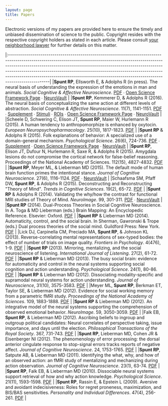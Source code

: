 ```yaml
---
layout: page
title: Papers
---
```


Electronic versions of my papers are provided here to ensure the timely and unbiased dissemination of science to the public. Copyright resides with the respective copyright holders as stated in each article. Please consult <a href="/pdf/better_call_saul_copyright.jpg">your neighborhood lawyer</a> for further details on this matter.

|:--------------------------------------------------------------------------------------------------------------------------------------------------------------------------------------------------------------------------------------------------------------------------------------------------------------------------------------------------------------------------------------------------------------------------|
|**Spunt RP**, Ellsworth E, & Adolphs R (in press). The neural basis of understanding the expression of the emotions in man and animals. *Social Cognitive & Affective Neuroscience*. [PDF](/pdf/Spunt_Ellsworth_Adolphs-InPress-SCAN.pdf) ∙ [Open Science Framework Page](https://osf.io/bn2n8/) ∙ [NeuroVault](http://neurovault.org/collections/1846/) |
|**Spunt RP**, Kemmerer D, & Adolphs R (2016). The neural basis of conceptualizing the same action at different levels of abstraction. *Social Cognitive & Affective Neuroscience*. 11(7), 1141-1151. [PDF](/pdf/Spunt_Kemmerer_Adolphs-2016-SCAN.pdf) ∙ [Supplement](/materials/manuscript_supplement.docx) ∙ [Stimuli](/materials/stimulus_set.xlsx) ∙ [ROIs](/materials/ROI_SpuntKemmererAdolphs-SCAN.zip) ∙ [Open Science Framework Page](https://osf.io/6rzwq/) ∙ [NeuroVault](http://neurovault.org/collections/694/) |
|Scheele D, Schwering C, Elison JT, **Spunt RP**, Maier W, Hurlemann R (2015). A human tendency to anthropomorphize is enhanced by oxytocin. *European Neuropsychopharmacology*. 25(10), 1817-1823. [PDF](/pdf/Scheele_et_al_InPress.pdf) |
|**Spunt RP** & Adolphs R (2015). Folk explanations of behavior: A specialized use of a domain-general mechanism. *Psychological Science*. 26(6), 724-736. [PDF](/pdf/Spunt_&_Adolphs_2015_Psycholog_Sci.pdf) ∙ [Supplement](/pdf/Spunt_&_Adolphs_2015_Psycholog_Sci_Supplement.pdf) ∙ [Open Science Framework Page](https://osf.io/59cbe/) ∙ [NeuroVault](http://neurovault.org/collections/297/) |
|**Spunt RP**, Elison JT, Dufour N, Hurlemann R, Saxe R, & Adolphs R (2015). Amygdala lesions do not compromise the cortical network for false-belief reasoning. Proceedings of the National Academy of Sciences. 112(15), 4827-4832.  [PDF](/pdf/Spunt_et_al_2015_PNAS.pdf)                                                                           |
|**Spunt RP**, Meyer ML, & Lieberman MD (2015). The default mode of human brain function primes the intentional stance. *Journal of Cognitive Neuroscience*. 27(6), 1116-1124. [PDF](/pdf/Spunt_et_al_2015_J_Cogn_Neurosci.pdf) ∙ [NeuroVault](http://neurovault.org/collections/446/)                                                                                                                        |
|Schaafsma SM, Pfaff DW, **Spunt RP**, & Adolphs R (2015). Deconstructing and Reconstructing "Theory of Mind". *Trends in Cognitive Sciences*. 19(2), 65-72. [PDF](/pdf/Schaafsma_et_al_2014_105.pdf)                                                                                                                                                  |
|**Spunt RP** & Adolphs R (2014). Validating the why/how the contrast for functional MRI studies of Theory of Mind. *NeuroImage*. 99, 301-311.  [PDF](/pdf/Spunt_&_Adolphs_2014.pdf) ∙ [NeuroVault](http://neurovault.org/collections/445/)                                                                                                                                                                  |
|**Spunt RP** (2014). Dual-Process Theories in Social Cognitive Neuroscience. In A. Toga & MD Lieberman (eds.) Brain Mapping: An Encyclopedic Reference. Elsevier: Oxford. [PDF](/pdf/Spunt_2015_DualProcessTheories.pdf)                                                                                                                              |
|**Spunt RP** & Lieberman MD (2014). Automaticity, control, and the social brain. In Sherman, Gawronski & Trope (eds.) Dual process theories of the social mind. Guildford Press: New York. [PDF](/pdf/Spunt_&_Lieberman_2014.pdf)                                                                                                                     |
|Lick DJ, Carpinella CM, Preciado MA, **Spunt RP**, & Johnson KL (2013). Reverse-correlating mental representations of sex-typed bodies: the effect of number of trials on image quality. *Frontiers in Psychology*. 4(476), 1-9.  [PDF](/pdf/Lick_2013_Front_Psychol.pdf)                                                                             |
|**Spunt RP** (2013). Mirroring, mentalizing, and the social neuroscience of listening. *International Journal of Listening*. 27(2), 61-72.  [PDF](/pdf/Spunt_2013_International_Journal_of_Listening.pdf)                                                                                                                                             |
|**Spunt RP** & Lieberman MD (2013). The busy social brain: evidence for automaticity and control in the neural systems supporting social cognition and action understanding. *Psychological Science*. 24(1), 80-86. [PDF](/pdf/Spunt_2013_Psycholog_Sci.pdf)                                                                                          |
|**Spunt RP** & Lieberman MD (2012). Dissociating modality-specific and supramodal neural systems for action understanding. *Journal of Neuroscience*, 31(10), 3575-3583.  [PDF](/pdf/Spunt_2012_Journal_of_Neuroscience.pdf)                                                                                                                          |
|Meyer ML, **Spunt RP**, Berkman ET, Taylor SE, & Lieberman MD (2012). Evidence for social working memory from a parametric fMRI study. *Proceedings of the National Academy of Sciences*. 109, 1883-1888. [PDF](/pdf/Meyer_2012_Proceedings_of_the_National_Academy_of_Sciences.pdf)                                                                  |
|**Spunt RP** & Lieberman MD (2012). An integrative model of the neural systems supporting the comprehension of observed emotional behavior. *NeuroImage*. 59, 3050-3059. [PDF](/pdf/Spunt_2012_NeuroImage.pdf)                                                                                                                                        |
|Falk EB, **Spunt RP**, & Lieberman MD (2012). Ascribing beliefs to ingroup and outgroup political candidates: Neural correlates of perspective taking, issue importance, and days until the election. *Philosophical Transactions of the Royal Society*. 367, 731-743. [PDF](/pdf/Falk_2012_Philos_Trans_R_Soc_Lond_B_Biol_Sci.pdf)                   |
|**Spunt RP**, Lieberman MD, Cohen JR & Eisenberger NI (2012). The phenomenology of error processing: the dorsal anterior cingulate response to stop-signal errors tracks reports of negative affect. *Journal of Cognitive Neuroscience*. 24, 1753-1765. [PDF](/pdf/Spunt_2012_J_Cogn_Neurosci.pdf)                                                   |
|**Spunt RP**, Satpute AB, & Lieberman MD (2011). Identifying the what, why, and how of an observed action: an fMRI study of mentalizing and mechanizing during action observation. *Journal of Cognitive Neuroscience*. 23(1), 63-74. [PDF](/pdf/Spunt_2011_J_Cogn_Neurosci.pdf)                                                                      |
|**Spunt RP**, Falk EB, & Lieberman MD (2010). Dissociable neural systems support retrieval of how and why action knowledge. *Psychological Science*.  21(11), 1593-1598. [PDF](/pdf/Spunt_2010_Psycholog_Sci.pdf)                                                                                                                                     |
|**Spunt RP**, Rassin E, & Epstein L (2009). Aversive and avoidant indecisiveness: Roles for regret proneness, maximization, and BIS/BAS sensitivities. *Personality and Individual Differences*. 47(4), 256-261.  [PDF](/pdf/Spunt_2009_Personality_and_Individual_Differences.pdf)                                                                   |
